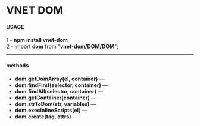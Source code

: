<h1>VNET DOM</h1>

<h4>USAGE</h4>
1 - <strong>npm install vnet-dom</strong>
<br>
2 - import <strong>dom</strong> from "<strong>vnet-dom/DOM/DOM</strong>";
<hr>
<h4>methods</h4>
<ul>
  <li><strong>dom.getDomArray(el, container)</strong> &mdash; </li>
  <li><strong>dom.findFirst(selector, container)</strong> &mdash; </li>
  <li><strong>dom.findAll(selector, container)</strong> &mdash; </li>
  <li><strong>dom.getContainer(container)</strong> &mdash; </li>
  <li><strong>dom.strToDom(str, variables)</strong> &mdash; </li>
  <li><strong>dom.execInlineScripts(el)</strong> &mdash; </li>
  <li><strong>dom.create(tag, attrs)</strong> &mdash; </li>
</ul>
